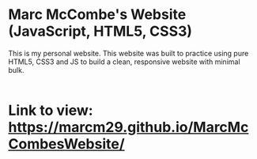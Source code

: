 # Marc McCombe's Website (JavaScript, HTML5, CSS3)
This is my personal website. This website was built to practice using pure HTML5, CSS3 and JS to build a clean, responsive website with minimal bulk. <br />
<br /> 
# Link to view: https://marcm29.github.io/MarcMcCombesWebsite/ 

